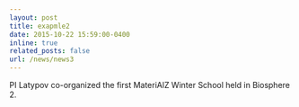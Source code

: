 ```yaml
---
layout: post
title: exapmle2
date: 2015-10-22 15:59:00-0400
inline: true
related_posts: false
url: /news/news3 
---
```


PI Latypov co-organized the first MateriAlZ Winter School held in Biosphere 2. 
